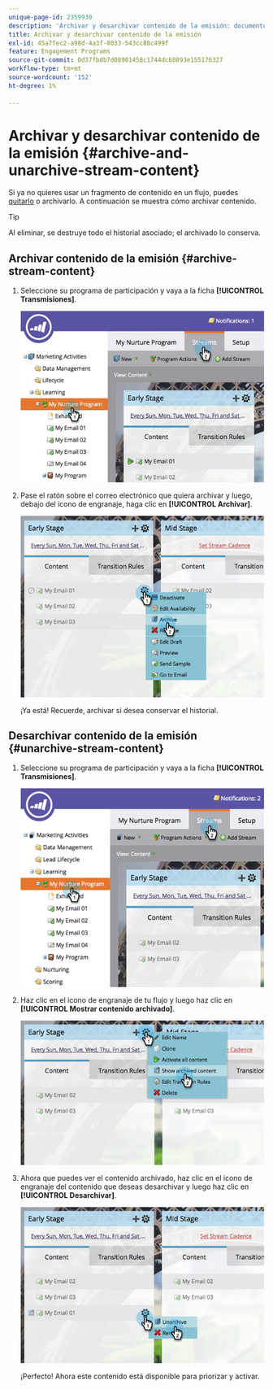 ```yaml
---
unique-page-id: 2359930
description: 'Archivar y desarchivar contenido de la emisión: documentos de Marketo, documentación del producto'
title: Archivar y desarchivar contenido de la emisión
exl-id: 45a7fec2-a98d-4a3f-8033-543cc88c499f
feature: Engagement Programs
source-git-commit: 0d37fbdb7d08901458c1744dc68893e155176327
workflow-type: tm+mt
source-wordcount: '152'
ht-degree: 1%

---
```


# Archivar y desarchivar contenido de la emisión {#archive-and-unarchive-stream-content}

Si ya no quieres usar un fragmento de contenido en un flujo, puedes [quitarlo](/help/marketo/product-docs/email-marketing/drip-nurturing/using-stream-content/remove-stream-content.md) o archivarlo. A continuación se muestra cómo archivar contenido.

>[!TIP]
>
>Al eliminar, se destruye todo el historial asociado; el archivado lo conserva.

## Archivar contenido de la emisión {#archive-stream-content}

1. Seleccione su programa de participación y vaya a la ficha **[!UICONTROL Transmisiones]**.

   ![](assets/cloneasteam-4.jpg)

1. Pase el ratón sobre el correo electrónico que quiera archivar y luego, debajo del icono de engranaje, haga clic en **[!UICONTROL Archivar]**.

   ![](assets/image2014-9-15-17-3a42-3a7.png)

   ¡Ya está! Recuerde, archivar si desea conservar el historial.

## Desarchivar contenido de la emisión {#unarchive-stream-content}

1. Seleccione su programa de participación y vaya a la ficha **[!UICONTROL Transmisiones]**.

   ![](assets/image2014-9-15-17-3a42-3a11.png)

1. Haz clic en el icono de engranaje de tu flujo y luego haz clic en **[!UICONTROL Mostrar contenido archivado]**.

   ![](assets/image2014-9-15-17-3a42-3a15.png)

1. Ahora que puedes ver el contenido archivado, haz clic en el icono de engranaje del contenido que deseas desarchivar y luego haz clic en **[!UICONTROL Desarchivar]**.

   ![](assets/image2014-9-15-17-3a42-3a24.png)

   ¡Perfecto! Ahora este contenido está disponible para priorizar y activar.
